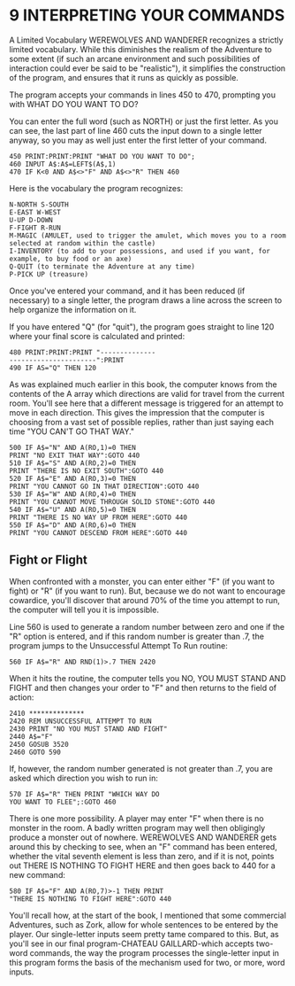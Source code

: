 9 INTERPRETING YOUR COMMANDS
========
A Limited Vocabulary
WEREWOLVES AND WANDERER recognizes a strictly limited vocabulary. While this diminishes the realism of the Adventure to some extent (if such an arcane environment and such possibilities of interaction could ever be said to be "realistic"), it simplifies the construction of the program, and ensures that it runs as quickly as possible.

The program accepts your commands in lines 450 to 470, prompting you with WHAT DO YOU WANT TO DO?

You can enter the full word (such as NORTH) or just the first letter. As you can see, the last part of line 460 cuts the input down to a single letter anyway, so you may as well just enter the first letter of your command.
```
450 PRINT:PRINT:PRINT "WHAT DO YOU WANT TO DO";
460 INPUT A$:A$=LEFT$(A$,1)
470 IF K<0 AND A$<>"F" AND A$<>"R" THEN 460
```
Here is the vocabulary the program recognizes:
```
N-NORTH S-SOUTH
E-EAST W-WEST
U-UP D-DOWN
F-FIGHT R-RUN
M-MAGIC (AMULET, used to trigger the amulet, which moves you to a room selected at random within the castle)
I-INVENTORY (to add to your possessions, and used if you want, for example, to buy food or an axe)
Q-QUIT (to terminate the Adventure at any time)
P-PICK UP (treasure)
```
Once you've entered your command, and it has been reduced (if necessary) to a single letter, the program draws a line across the screen to help organize the information on it.

If you have entered "Q" (for "quit"), the program goes straight to line 120 where your final score is calculated and printed:
```
480 PRINT:PRINT:PRINT "--------------
----------------------":PRINT
490 IF AS="Q" THEN 120
```
As was explained much earlier in this book, the computer knows from the contents of the A array which directions are valid for travel from the current room. You'll see here that a different message is triggered for an attempt to move in each direction. This gives the impression that the computer is choosing from a vast set of possible replies, rather than just saying each time "YOU CAN'T GO THAT WAY."
```
500 IF A$="N" AND A(RO,1)=0 THEN
PRINT "NO EXIT THAT WAY":GOTO 440
510 IF A$="S" AND A(RO,2)=0 THEN
PRINT "THERE IS NO EXIT SOUTH":GOTO 440
520 IF A$="E" AND A(RO,3)=0 THEN
PRINT "YOU CANNOT GO IN THAT DIRECTION":GOTO 440
530 IF A$="W" AND A(RO,4)=0 THEN
PRINT "YOU CANNOT MOVE THROUGH SOLID STONE":GOTO 440
540 IF A$="U" AND A(RO,5)=0 THEN
PRINT "THERE IS NO WAY UP FROM HERE":GOTO 440
550 IF A$="D" AND A(RO,6)=0 THEN
PRINT "YOU CANNOT DESCEND FROM HERE":GOTO 440
```
Fight or Flight
------
When confronted with a monster, you can enter either "F" (if you want to fight) or "R" (if you want to run). But, because we do not want to encourage cowardice, you'll discover that around 70% of the time you attempt to run, the computer will tell you it is impossible.

Line 560 is used to generate a random number between zero and one if the "R" option is entered, and if this random number is greater than .7, the program jumps to the Unsuccessful Attempt To Run routine:

```
560 IF A$="R" AND RND(1)>.7 THEN 2420
```
When it hits the routine, the computer tells you NO, YOU MUST STAND AND FIGHT and then changes your order to "F" and then returns to the field of action:
```
2410 **************
2420 REM UNSUCCESSFUL ATTEMPT TO RUN
2430 PRINT "NO YOU MUST STAND AND FIGHT"
2440 A$="F"
2450 GOSUB 3520
2460 GOTO 590
```
If, however, the random number generated is not greater than .7, you are asked which direction you wish to run in:
```
570 IF A$="R" THEN PRINT "WHICH WAY DO
YOU WANT TO FLEE";:GOTO 460
```
There is one more possibility. A player may enter "F" when there is no monster in the room. A badly written program may well then obligingly produce a monster out of nowhere. WEREWOLVES AND WANDERER gets around this by checking to see, when an "F" command has been entered, whether the vital seventh element is less than zero, and if it is not, points out THERE IS NOTHING TO FIGHT HERE and then goes back to 440 for a new command:
```
580 IF A$="F" AND A(RO,7)>-1 THEN PRINT
"THERE IS NOTHING TO FIGHT HERE":GOTO 440
```
You'll recall how, at the start of the book, I mentioned that some commercial Adventures, such as Zork, allow for whole sentences to be entered by the player. Our single-letter inputs seem pretty tame compared to this. But, as you'll see in our final program-CHATEAU GAILLARD-which accepts two-word commands, the way the program processes the single-letter input in this program forms the basis of the mechanism used for two, or more, word inputs.
